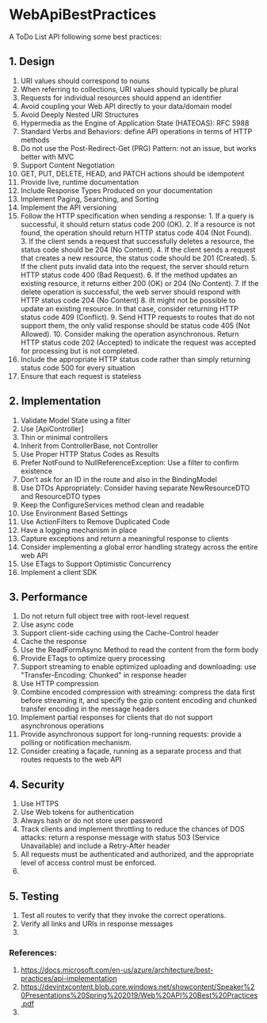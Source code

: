 # WebApiBestPractices

A ToDo List API following some best practices:

## 1. Design

  1. URI values should correspond to nouns
  2. When referring to collections, URI values should typically be plural
  3. Requests for individual resources should append an identifier
  4. Avoid coupling your Web API directly to your data/domain model
  5. Avoid Deeply Nested URI Structures
  6. Hypermedia as the Engine of Application State (HATEOAS): RFC 5988
  7. Standard Verbs and Behaviors: define API operations in terms of HTTP methods
  8. Do not use the Post-Redirect-Get (PRG) Pattern: not an issue, but works better with MVC
  9. Support Content Negotiation
  10. GET, PUT, DELETE, HEAD, and PATCH actions should be idempotent
  11. Provide live, runtime documentation
  12. Include Response Types Produced on your documentation
  13. Implement Paging, Searching, and Sorting
  14. Implement the API versioning
  15. Follow the HTTP specification when sending a response:
    1. If a query is successful, it should return status code 200 (OK).
    2. If a resource is not found, the operation should return HTTP status code 404 (Not Found).
    3. If the client sends a request that successfully deletes a resource, the status code should be 204 (No Content).
    4. If the client sends a request that creates a new resource, the status code should be 201 (Created).
    5. If the client puts invalid data into the request, the server should return HTTP status code 400 (Bad Request).
    6. If the method updates an existing resource, it returns either 200 (OK) or 204 (No Content).
    7. If the delete operation is successful, the web server should respond with HTTP status code 204 (No Content)
    8. iIt might not be possible to update an existing resource. In that case, consider returning HTTP status code 409 (Conflict).
    9. Send HTTP requests to routes that do not support them, the only valid response should be status code 405 (Not Allowed).
    10. Consider making the operation asynchronous. Return HTTP status code 202 (Accepted) to indicate the request was accepted for processing but is not completed.
  17. Include the appropriate HTTP status code rather than simply returning status code 500 for every situation
  18. Ensure that each request is stateless

## 2. Implementation

  1. Validate Model State using a filter
  2. Use [ApiController]
  3. Thin or minimal controllers
  4. Inherit from ControllerBase, not Controller
  5. Use Proper HTTP Status Codes as Results
  6. Prefer NotFound to NullReferenceException: Use a filter to confirm existence
  7. Don’t ask for an ID in the route and also in the BindingModel
  8. Use DTOs Appropriately: Consider having separate NewResourceDTO and ResourceDTO types  
  9. Keep the ConfigureServices method clean and readable 
  10. Use Environment Based Settings
  11. Use ActionFilters to Remove Duplicated Code
  12. Have a logging mechanism in place
  13. Capture exceptions and return a meaningful response to clients
  14. Consider implementing a global error handling strategy across the entire web API
  15. Use ETags to Support Optimistic Concurrency
  16. Implement a client SDK

## 3. Performance

  1. Do not return full object tree with root-level request  
  2. Use async code
  3. Support client-side caching using the Cache-Control header
  4. Cache the response
  5. Use the ReadFormAsync Method to read the content from the form body
  6. Provide ETags to optimize query processing
  7. Support streaming to enable optimized uploading and downloading: use "Transfer-Encoding: Chunked" in response header
  8. Use HTTP compression
  9. Combine encoded compression with streaming: compress the data first before streaming it, and specify the gzip content encoding and chunked transfer encoding in the message headers
  10. Implement partial responses for clients that do not support asynchronous operations
  11. Provide asynchronous support for long-running requests:  provide a polling or notification mechanism.
  12. Consider creating a façade, running as a separate process and that routes requests to the web API

## 4. Security

  1. Use HTTPS
  2. Use Web tokens for authentication
  3. Always hash or do not store user password
  4. Track clients and implement throttling to reduce the chances of DOS attacks: return a response message with status 503 (Service Unavailable) and include a Retry-After header
  5. All requests must be authenticated and authorized, and the appropriate level of access control must be enforced.
  6. 


## 5. Testing

  1. Test all routes to verify that they invoke the correct operations.
  2. Verify all links and URIs in response messages
  3. 

### References:

1. https://docs.microsoft.com/en-us/azure/architecture/best-practices/api-implementation
2. https://devintxcontent.blob.core.windows.net/showcontent/Speaker%20Presentations%20Spring%202019/Web%20API%20Best%20Practices.pdf
3. 
